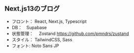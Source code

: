 ## Next.js13のブログ
- フロント： 
React, Next.js, Typescript
- DB：　Supabase
- 状態管理：　
Zostand
https://github.com/pmndrs/zustand
- スタイル： TailwindCSS, Sass
- フォント: Noto Sans JP
